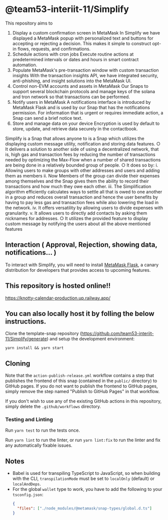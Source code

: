 # @team53-interiit-11/Simplify

This repository aims to 
  1. Display a custom confirmation screen in MetaMask
    In Simplify we have displayed a MetaMask popup with personalized text and buttons for accepting or rejecting a decision. This makes it simple to construct opt-in       flows, requests, and confirmations.
  2. Schedule actions with cron jobs
    Execute routine actions at predetermined intervals or dates and hours in smart contract automation.
  3. Populate MetaMask's pre-transaction window with custom transaction insights
    With the transaction insights API, we have integrated security, anti-phishing, and insight solutions into the MetaMask UI.
  4. Control non-EVM accounts and assets in MetaMask
    Our Snaps to support several blockchain protocols and manage keys of the solana and tron network so that transactions can be performed.
  5. Notify users in MetaMask
    A notifications interface is introduced by MetaMask Flask and is used by our Snap that has the notifications permission. For information that is urgent or requires     immediate action, a Snap can send a brief notice text.
  6. Store and manage data on your device
    Encryption is used by default to store, update, and retrieve data securely in the contactbook.

Simplify is a Snap that allows anyone to is a Snap which utilizes the displaying custom message utility, notification and storing data features.
  ○ It delivers a solution to another side of using a decentralized network, that is, high gas and transaction fees by reducing the number of transactions needed by      optimizing the Max-Flow when a number of shared transactions are being done in a relatively bounded group of people.
  ○ It does so by:
    i. Allowing users to make groups with other addresses and users and adding them as members
    ii. Now Members of the group can divide their expenses among themselves and the Snap gives them the ability to record their transactions and how much they owe each         other.
    iii. The Simplification algorithm efficiently calculates ways to settle all that is owed to one another in a group and reduces overall transaction and hence the            user benefits by having to pay less gas and transaction fees while also lowering the load in the network.
    iv. It offers versatility by allowing users to divide expenses with granularity.
    v. It allows users to directly add contacts by asking them nicknames for addresses.
  ○ It utilizes the provided feature to display custom message by notifying the users about all the above mentioned features

## Interaction ( Approval, Rejection, showing data, notifications... )

To interact with Simplify, you will need to install [MetaMask Flask](https://metamask.io/flask/), a canary distribution for developers that provides access to upcoming features.

## This repository is hosted online!!
https://knotty-calendar-production.up.railway.app/

## You can also locally host it by folling the below instructions.

Clone the template-snap repository (https://github.com/team53-interiit-11/Simplify/generate) and setup the development environment:

```shell
yarn install && yarn start
```

## Cloning

Note that the `action-publish-release.yml` workflow contains a step that publishes the frontend of this snap (contained in the `public/` directory) to GitHub pages. If you do not want to publish the frontend to GitHub pages, simply remove the step named "Publish to GitHub Pages" in that workflow.

If you don't wish to use any of the existing GitHub actions in this repository, simply delete the `.github/workflows` directory.

### Testing and Linting

Run `yarn test` to run the tests once.

Run `yarn lint` to run the linter, or run `yarn lint:fix` to run the linter and fix any automatically fixable issues.

## Notes

- Babel is used for transpiling TypeScript to JavaScript, so when building with the CLI,
  `transpilationMode` must be set to `localOnly` (default) or `localAndDeps`.
- For the global `wallet` type to work, you have to add the following to your `tsconfig.json`:
  ```json
  {
    "files": ["./node_modules/@metamask/snap-types/global.d.ts"]
  }
  ```
